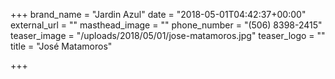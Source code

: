 +++
brand_name = "Jardin Azul"
date = "2018-05-01T04:42:37+00:00"
external_url = ""
masthead_image = ""
phone_number = "(506) 8398-2415"
teaser_image = "/uploads/2018/05/01/jose-matamoros.jpg"
teaser_logo = ""
title = "José Matamoros"

+++
